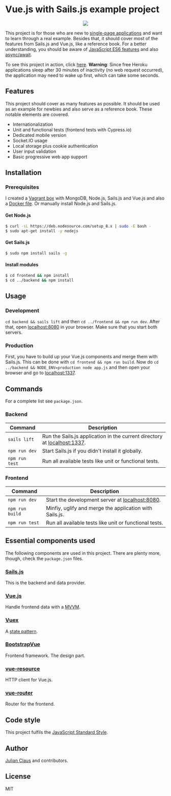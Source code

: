 # Vue.js with Sails.js example project

<p align="center">
  <a href="https://github.com/standard/standard">
    <img src="https://cdn.rawgit.com/standard/standard/master/badge.svg" />
  </a>
</p>

This project is for those who are new to 
[single-page applications](https://en.wikipedia.org/wiki/Single-page_application) and want to learn through a real 
example. Besides that, it should cover most of the features from Sails.js and Vue.js, like a reference book. For a better understanding, you should be aware of [JavaScript ES6 features](http://es6-features.org) and also [async/await](https://developer.mozilla.org/en-US/docs/Web/JavaScript/Reference/Statements/async_function).

To see this project in action, click [here](https://vue-sails-example.herokuapp.com/). **Warning**: Since free Heroku applications sleep after 30 minutes of inactivity (no web request occurred), the application may need to wake up first, which can take some seconds.

## Features

This project should cover as many features as possible. It should be used as an example for newbies and also serve as 
a reference book. These notable elements are covered.

- Internationalization
- Unit and functional tests (frontend tests with Cypress.io)
- Dedicated mobile version
- Socket.IO usage
- Local storage plus cookie authentication
- User input validation
- Basic progressive web app support

## Installation

### Prerequisites

I created a [Vagrant box](https://github.com/ndabAP/Vagrant-box-with-Sails.js-Vue.js-and-MongoDB) with MongoDB, Node.js, 
Sails.js and Vue.js and also a 
[Docker file](https://github.com/ndabAP/Docker-image-with-Sails.js-vue-cli-Node.js-and-MongoDB). Or manually install 
Node.js and Sails.js.

#### Get Node.js

```bash
$ curl -sL https://deb.nodesource.com/setup_8.x | sudo -E bash -
$ sudo apt-get install -y nodejs
```

#### Get Sails.js

```bash
$ sudo npm install sails -g
```

#### Install modules

```bash
$ cd frontend && npm install
$ cd ../backend && npm install
```

## Usage

### Development

`cd backend && sails lift` and then `cd ../frontend && npm run dev`. After that, open 
[localhost:8080](http://localhost:8080) in your browser. Make sure that you start both servers.

### Production

First, you have to build up your Vue.js components and merge them with Sails.js. This can be done with 
`cd frontend && npm run build`. Now do `cd ../backend && NODE_ENV=production node app.js` and then open your browser and go to 
[localhost:1337](http://localhost:1337).

## Commands

For a complete list see `package.json`.

### Backend

| Command           | Description                                                                                      |
|-------------------|--------------------------------------------------------------------------------------------------|
| `sails lift`      | Run the Sails.js application in the current directory at [localhost:1337](http://localhost:1337).|
| `npm run dev`     | Start Sails.js if you didn't install it globally.                                                |
| `npm run test`    | Run all available tests like unit or functional tests.                                           |

### Frontend

| Command           | Description                                                                                      |
|-------------------|--------------------------------------------------------------------------------------------------|
| `npm run dev`     | Start the development server at [localhost:8080](http://localhost:8080).                         |
| `npm run build`   | Minfiy, uglify and merge the application with Sails.js.                                          |
| `npm run test`    | Run all available tests like unit or functional tests.                                           |

## Essential components used

The following components are used in this project. There are plenty more, though, check the `package.json` files.

### [Sails.js](https://github.com/balderdashy/sails)

This is the backend and data provider.

### [Vue.js](https://github.com/vuejs/vue)

Handle frontend data with a [MVVM](https://en.wikipedia.org/wiki/Model%E2%80%93view%E2%80%93viewmodel).

### [Vuex](https://github.com/vuejs/vuex)

A [state pattern](https://en.wikipedia.org/wiki/State_pattern).

### [BootstrapVue](https://github.com/bootstrap-vue/bootstrap-vue)

Frontend framework. The design part.

### [vue-resource](https://github.com/pagekit/vue-resource)

HTTP client for Vue.js.

### [vue-router](https://github.com/vuejs/vue-router)

Router for the frontend.

## Code style

This project fulfils the [JavaScript Standard Style](https://standardjs.com/).

## Author

[Julian Claus](https://www.julian-claus.de) and contributors.

## License

MIT